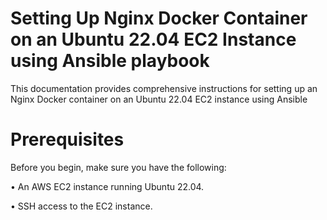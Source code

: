 # Setting Up Nginx Docker Container on an Ubuntu 22.04 EC2 Instance using Ansible playbook
This documentation provides comprehensive instructions for setting up an Nginx Docker container on an Ubuntu 22.04 EC2 instance using Ansible
# Prerequisites
Before you begin, make sure you have the following:

• An AWS EC2 instance running Ubuntu 22.04.

• SSH access to the EC2 instance.
